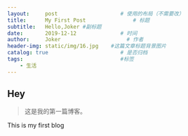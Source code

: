 ```yaml
---
layout:     post                    # 使用的布局（不需要改）
title:      My First Post               # 标题 
subtitle:   Hello,Joker #副标题
date:       2019-12-12              # 时间
author:     Joker                     # 作者
header-img: static/img/16.jpg    #这篇文章标题背景图片
catalog: true                       # 是否归档
tags:                               #标签
    - 生活
---
```


## Hey
>这是我的第一篇博客。

This is my first blog
